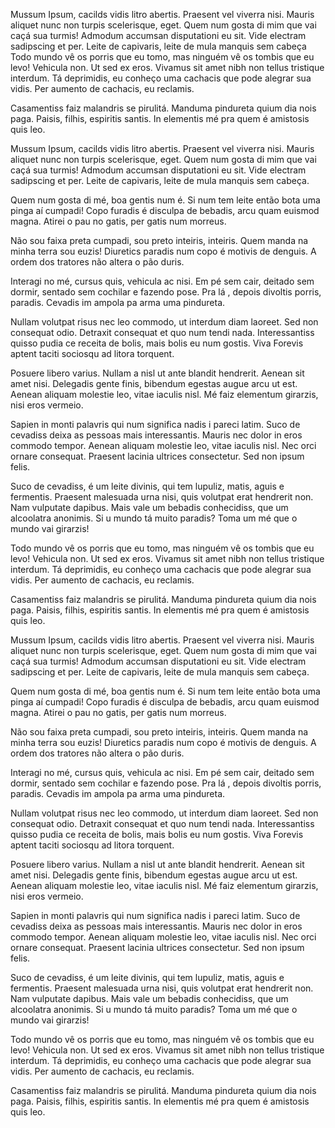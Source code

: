 ﻿Mussum Ipsum, cacilds vidis litro abertis. Praesent vel viverra nisi. Mauris aliquet nunc non turpis scelerisque, eget. Quem num gosta di mim que vai caçá sua turmis! Admodum accumsan disputationi eu sit. Vide electram sadipscing et per. Leite de capivaris, leite de mula manquis sem cabeça
Todo mundo vê os porris que eu tomo, mas ninguém vê os tombis que eu levo! Vehicula non. Ut sed ex eros. Vivamus sit amet nibh non tellus tristique interdum. Tá deprimidis, eu conheço uma cachacis que pode alegrar sua vidis. Per aumento de cachacis, eu reclamis.

Casamentiss faiz malandris se pirulitá. Manduma pindureta quium dia nois paga. Paisis, filhis, espiritis santis. In elementis mé pra quem é amistosis quis leo.

Mussum Ipsum, cacilds vidis litro abertis. Praesent vel viverra nisi. Mauris aliquet nunc non turpis scelerisque, eget. Quem num gosta di mim que vai caçá sua turmis! Admodum accumsan disputationi eu sit. Vide electram sadipscing et per. Leite de capivaris, leite de mula manquis sem cabeça.

Quem num gosta di mé, boa gentis num é. Si num tem leite então bota uma pinga aí cumpadi! Copo furadis é disculpa de bebadis, arcu quam euismod magna. Atirei o pau no gatis, per gatis num morreus.

Não sou faixa preta cumpadi, sou preto inteiris, inteiris. Quem manda na minha terra sou euzis! Diuretics paradis num copo é motivis de denguis. A ordem dos tratores não altera o pão duris.

Interagi no mé, cursus quis, vehicula ac nisi. Em pé sem cair, deitado sem dormir, sentado sem cochilar e fazendo pose. Pra lá , depois divoltis porris, paradis. Cevadis im ampola pa arma uma pindureta.

Nullam volutpat risus nec leo commodo, ut interdum diam laoreet. Sed non consequat odio. Detraxit consequat et quo num tendi nada. Interessantiss quisso pudia ce receita de bolis, mais bolis eu num gostis. Viva Forevis aptent taciti sociosqu ad litora torquent.

Posuere libero varius. Nullam a nisl ut ante blandit hendrerit. Aenean sit amet nisi. Delegadis gente finis, bibendum egestas augue arcu ut est. Aenean aliquam molestie leo, vitae iaculis nisl. Mé faiz elementum girarzis, nisi eros vermeio.

Sapien in monti palavris qui num significa nadis i pareci latim.  Suco de cevadiss deixa as pessoas mais interessantis. Mauris nec dolor in eros commodo tempor. Aenean aliquam molestie leo, vitae iaculis nisl. Nec orci ornare consequat. Praesent lacinia ultrices consectetur. Sed non ipsum felis.

Suco de cevadiss, é um leite divinis, qui tem lupuliz, matis, aguis e fermentis. Praesent malesuada urna nisi, quis volutpat erat hendrerit non. Nam vulputate dapibus. Mais vale um bebadis conhecidiss, que um alcoolatra anonimis. Si u mundo tá muito paradis? Toma um mé que o mundo vai girarzis!

Todo mundo vê os porris que eu tomo, mas ninguém vê os tombis que eu levo! Vehicula non. Ut sed ex eros. Vivamus sit amet nibh non tellus tristique interdum. Tá deprimidis, eu conheço uma cachacis que pode alegrar sua vidis. Per aumento de cachacis, eu reclamis.

Casamentiss faiz malandris se pirulitá. Manduma pindureta quium dia nois paga. Paisis, filhis, espiritis santis. In elementis mé pra quem é amistosis quis leo.

Mussum Ipsum, cacilds vidis litro abertis. Praesent vel viverra nisi. Mauris aliquet nunc non turpis scelerisque, eget. Quem num gosta di mim que vai caçá sua turmis! Admodum accumsan disputationi eu sit. Vide electram sadipscing et per. Leite de capivaris, leite de mula manquis sem cabeça.

Quem num gosta di mé, boa gentis num é. Si num tem leite então bota uma pinga aí cumpadi! Copo furadis é disculpa de bebadis, arcu quam euismod magna. Atirei o pau no gatis, per gatis num morreus.

Não sou faixa preta cumpadi, sou preto inteiris, inteiris. Quem manda na minha terra sou euzis! Diuretics paradis num copo é motivis de denguis. A ordem dos tratores não altera o pão duris.

Interagi no mé, cursus quis, vehicula ac nisi. Em pé sem cair, deitado sem dormir, sentado sem cochilar e fazendo pose. Pra lá , depois divoltis porris, paradis. Cevadis im ampola pa arma uma pindureta.

Nullam volutpat risus nec leo commodo, ut interdum diam laoreet. Sed non consequat odio. Detraxit consequat et quo num tendi nada. Interessantiss quisso pudia ce receita de bolis, mais bolis eu num gostis. Viva Forevis aptent taciti sociosqu ad litora torquent.

Posuere libero varius. Nullam a nisl ut ante blandit hendrerit. Aenean sit amet nisi. Delegadis gente finis, bibendum egestas augue arcu ut est. Aenean aliquam molestie leo, vitae iaculis nisl. Mé faiz elementum girarzis, nisi eros vermeio.

Sapien in monti palavris qui num significa nadis i pareci latim.  Suco de cevadiss deixa as pessoas mais interessantis. Mauris nec dolor in eros commodo tempor. Aenean aliquam molestie leo, vitae iaculis nisl. Nec orci ornare consequat. Praesent lacinia ultrices consectetur. Sed non ipsum felis.

Suco de cevadiss, é um leite divinis, qui tem lupuliz, matis, aguis e fermentis. Praesent malesuada urna nisi, quis volutpat erat hendrerit non. Nam vulputate dapibus. Mais vale um bebadis conhecidiss, que um alcoolatra anonimis. Si u mundo tá muito paradis? Toma um mé que o mundo vai girarzis!

Todo mundo vê os porris que eu tomo, mas ninguém vê os tombis que eu levo! Vehicula non. Ut sed ex eros. Vivamus sit amet nibh non tellus tristique interdum. Tá deprimidis, eu conheço uma cachacis que pode alegrar sua vidis. Per aumento de cachacis, eu reclamis.

Casamentiss faiz malandris se pirulitá. Manduma pindureta quium dia nois paga. Paisis, filhis, espiritis santis. In elementis mé pra quem é amistosis quis leo.